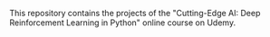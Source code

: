 This repository contains the projects of the "Cutting-Edge AI: Deep Reinforcement Learning in Python" online course on Udemy.
